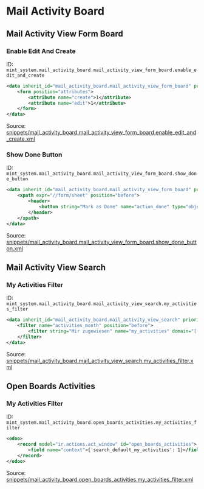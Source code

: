 # Mail Activity Board
## Mail Activity View Form Board  
### Enable Edit And Create  
ID: `mint_system.mail_activity_board.mail_activity_view_form_board.enable_edit_and_create`  
```xml
<data inherit_id="mail_activity_board.mail_activity_view_form_board" priority="50">
    <form position="attributes">
        <attribute name="create">1</attribute>
        <attribute name="edit">1</attribute>
    </form>
</data>

```
Source: [snippets/mail_activity_board.mail_activity_view_form_board.enable_edit_and_create.xml](https://github.com/Mint-System/Odoo-Build/tree/main/snippets/mail_activity_board.mail_activity_view_form_board.enable_edit_and_create.xml)

### Show Done Button  
ID: `mint_system.mail_activity_board.mail_activity_view_form_board.show_done_button`  
```xml
<data inherit_id="mail_activity_board.mail_activity_view_form_board" priority="50">
    <xpath expr="//form/sheet" position="before">
        <header>
            <button string="Mark as Done" name="action_done" type="object" class="btn-secondary"/>
        </header>
    </xpath>
</data>

```
Source: [snippets/mail_activity_board.mail_activity_view_form_board.show_done_button.xml](https://github.com/Mint-System/Odoo-Build/tree/main/snippets/mail_activity_board.mail_activity_view_form_board.show_done_button.xml)

## Mail Activity View Search  
### My Activities Filter  
ID: `mint_system.mail_activity_board.mail_activity_view_search.my_activities_filter`  
```xml
<data inherit_id="mail_activity_board.mail_activity_view_search" priority="50">
    <filter name="activities_month" position="before">
        <filter string="Mir zugewiesen" name="my_activities" domain="[('user_id', '=', uid)]"/>
    </filter>
</data>

```
Source: [snippets/mail_activity_board.mail_activity_view_search.my_activities_filter.xml](https://github.com/Mint-System/Odoo-Build/tree/main/snippets/mail_activity_board.mail_activity_view_search.my_activities_filter.xml)

## Open Boards Activities  
### My Activities Filter  
ID: `mint_system.mail_activity_board.open_boards_activities.my_activities_filter`  
```xml
<odoo>
    <record model="ir.actions.act_window" id="open_boards_activities">
        <field name="context">{'search_default_my_activities': 1}</field>
    </record>
</odoo>

```
Source: [snippets/mail_activity_board.open_boards_activities.my_activities_filter.xml](https://github.com/Mint-System/Odoo-Build/tree/main/snippets/mail_activity_board.open_boards_activities.my_activities_filter.xml)

